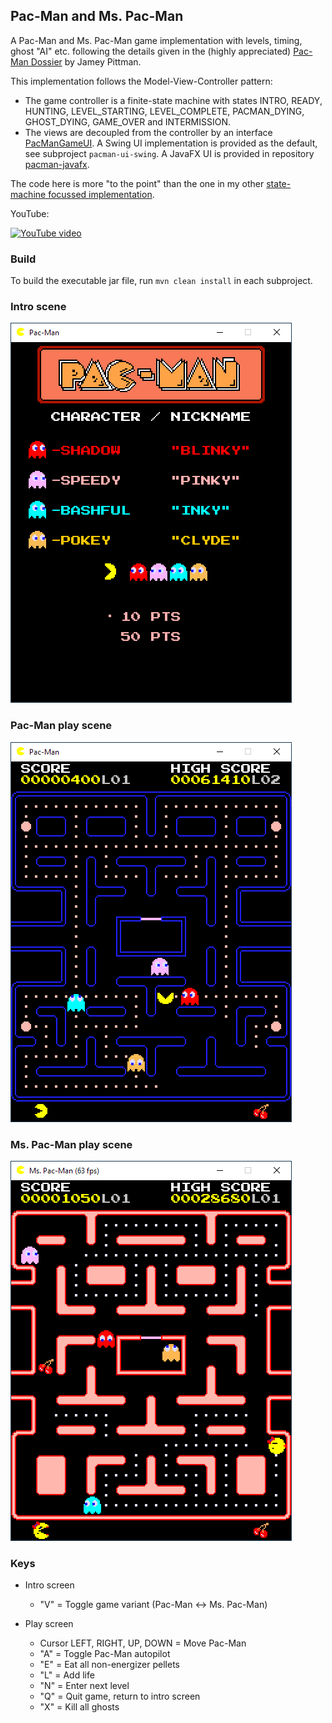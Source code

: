 ## Pac-Man and Ms. Pac-Man

A Pac-Man and Ms. Pac-Man game implementation with levels, timing, ghost "AI" etc. following the details given in the (highly appreciated) [Pac-Man Dossier](https://pacman.holenet.info) by Jamey Pittman.

This implementation follows the Model-View-Controller pattern:
- The game controller is a finite-state machine with states INTRO, READY, HUNTING, LEVEL_STARTING, LEVEL_COMPLETE, PACMAN_DYING, GHOST_DYING, GAME_OVER and INTERMISSION. 
- The views are decoupled from the controller by an interface [PacManGameUI](pacman/src/main/java/de/amr/games/pacman/ui/PacManGameUI.java). A Swing UI implementation is provided as the default, see subproject `pacman-ui-swing`. A JavaFX UI is provided in repository [pacman-javafx](https://github.com/armin-reichert/pacman-javafx).

The code here is more "to the point" than the one in my other [state-machine focussed implementation](https://github.com/armin-reichert/pacman).

YouTube:

[![YouTube video](https://i9.ytimg.com/vi/6ztHwLJuPNw/mq1.jpg?sqp=CMiaiYQG&rs=AOn4CLA0mj6QhDLpWFdlWjDcFXkmn21hnA)](https://youtu.be/q5biOTj9GIU)

### Build
To build the executable jar file, run `mvn clean install` in each subproject.

### Intro scene
<img src="pacman-core/doc/intro.png">

### Pac-Man play scene
<img src="pacman-core/doc/playing.png">

### Ms. Pac-Man play scene
<img src="pacman-core/doc/mspacman_playing.png">

### Keys

- Intro screen
  - "V" = Toggle game variant (Pac-Man <-> Ms. Pac-Man)

- Play screen
  - Cursor LEFT, RIGHT, UP, DOWN = Move Pac-Man
  - "A" = Toggle Pac-Man autopilot
  - "E" = Eat all non-energizer pellets
  - "L" = Add life
  - "N" = Enter next level
  - "Q" = Quit game, return to intro screen
  - "X" = Kill all ghosts
  
